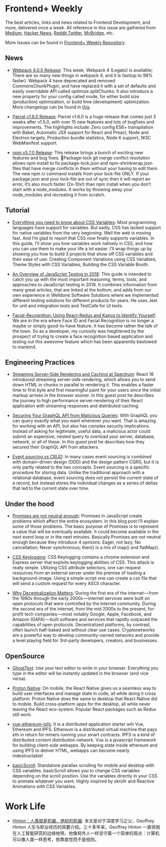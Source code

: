 # Frontend+ Weekly

The best articles, links and news related to Frontend Development, and more, delivered once a week. All reference in this issue are gathered from [Medium](https://medium.com/@384924552), [Hacker News](https://news.ycombinator.com/news), [Reddit](reddit.com),[Twitter](twitter.com), [MyBridge](mybridge.co), etc.

More Issues can be found in [Frontend+ Weekly Repository](https://parg.co/U9x).

## News

* [Webpack 4.0.0 Release](https://parg.co/U1f): This week, Webpack 4 (Legato) is available; There are so many new things in webpack 4, and it is fast(up to 98% faster). Webpack 4 have deprecated and removed CommonsChunkPlugin, and have replaced it with a set of defaults and easily overridable API called optimize.splitChunks. It also introduce a new property for your config called mode, for either build size (production) optimization, or build time (development) optimization. More changelogs can be found in [this](https://parg.co/U1N).

* [Parcel v1.6.0 Release](https://parg.co/UIi): Parcel v1.6.0 is a huge release that comes just 3 weeks after v1.5.0, with over 15 new features and lots of bugfixes and improvements. The highlights include: Zero config ES6+ transpilation with Babel, Automatic JSX support for React and Preact, Node and Electron targets, Production bundle statistics, Node 6 support, W3C WebManifest support.

* [npm v5.7.0 Release](http://blog.npmjs.org/post/171139955345/v570/amp): This release brings a bunch of exciting new features and bug fixes. Package-lock git merge conflict resolution allows npm install to fix package-lock.json and npm-shrinkwrap.json files that have merge conflicts in them without your having to edit them. The new npm ci command installs from your lock-file ONLY. If your package.json and your lock-file are out of sync then it will report an error, it’s also much faster (2x-10x!) than npm install when you don’t start with a node_modules. It works by throwing away your node_modules and recreating it from scratch.

## Tutorial

* [Everything you need to know about CSS Variables](https://parg.co/UIJ): Most programming languages have support for variables. But sadly, CSS has lacked support for native variables from the very beginning. Well the web is moving fast. And I’m glad to report that CSS now finally supports variables. In this guide, I’ll show you how variables work natively in CSS, and how you can use them to make your life a lot easier. I’ll wrap things up by showing you how to build 3 projects that show off CSS variables and their ease of use: Creating Component Variations using CSS Variables, Theme Styles with CSS Variables, Building the CSS Variable Booth.

* [An Overview of JavaScript Testing in 2018](https://parg.co/U14): This guide is intended to catch you up with the most important reasoning, terms, tools, and approaches to JavaScript testing in 2018. It combines information from many great articles, that are linked at the bottom, and adds from our own experience in Welldone Software Solutions where we implemented different testing solutions for different products for years. He uses Jest for unit and integration tests and TestCafe for UI tests.

* [Facial-Recognition: Using React-Redux and Kairos to Identify Yourself](https://parg.co/U1M): We are in the era where Face ID and Facial Recognition is no longer a maybe or simply good-to-have feature. It has become rather the talk of the town. So as a developer, my curiosity was heightened by the prospect of trying to create a face recognition based application and testing out this awesome feature which has been apparently bestowed to mankind.

## Engineering Practices

* [Streaming Server-Side Rendering and Caching at Spectrum](https://zeit.co/blog/streaming-server-rendering-at-spectrum):
  React 16 introduced streaming server-side rendering, which allows you to send down HTML in chunks in parallel to rendering it. This enables a faster time to first byte and first meaningful paint for your users since the initial markup arrives in the browser sooner. In this guest post he describes the journey to high performance server-rendering of their React application with streaming responses and distributed caching.

* [Securing Your GraphQL API from Malicious Queries](https://parg.co/U1t): With GraphQL you can query exactly what you want whenever you want. That is amazing for working with an API, but also has complex security implications. Instead of asking for legitimate, useful data, a malicious actor could submit an expensive, nested query to overload your server, database, network, or all of these. In this guest post he describes how they secured their GraphQL API from attackers.

* [Event sourcing vs CRUD](https://parg.co/U1V): In many cases event sourcing is combined with domain-driven design (DDD) and the design pattern CQRS, but it is only partly related to the two concepts. Event sourcing is a specific procedure for storing data. Unlike the traditional approach with a relational database, event sourcing does not persist the current state of a record, but instead stores the individual changes as a series of deltas that led to the current state over time.

## Under the hood

* [Promises are not neutral enough](https://staltz.com/promises-are-not-neutral-enough.html): Promises in JavaScript create problems which affect the entire ecosystem. In this blog post I’ll explain some of those problems. The basic purpose of Promises is to represent a value that will be eventually available. It could become available in the next event loop or in the next minutes. Basically Promises are not neutral enough because they introduce 4 opinions: Eager, not lazy; No cancellation; Never synchronous; then() is a mix of map() and flatMap().

* [CSS Keylogging](https://github.com/maxchehab/CSS-Keylogging): CSS Keylogging contains a chrome extension and Express server that exploits keylogging abilities of CSS. This attack is really simple. Utilizing CSS attribute selectors, one can request resources from an external server under the premise of loading a background-image. Using a simple script one can create a css file that will send a custom request for every ASCII character.

* [Why Decentralization Matters](https://parg.co/UIk): During the first era of the internet — from the 1980s through the early 2000s — internet services were built on open protocols that were controlled by the internet community. During the second era of the internet, from the mid 2000s to the present, for-profit tech companies — most notably Google, Apple, Facebook, and Amazon (GAFA) — built software and services that rapidly outpaced the capabilities of open protocols. Decentralized platforms, by contrast, often launch half-baked and without clear use cases. Cryptonetworks are a powerful way to develop community-owned networks and provide a level playing field for 3rd-party developers, creators, and businesses.

## OpenSource

* [GhostText](https://github.com/GhostText/GhostText): Use your text editor to write in your browser. Everything you type in the editor will be instantly updated in the browser (and vice versa).

* [Proton Native](https://proton-native.js.org/#/): On mobile, the React Native gives us a seamless way to build user interfaces and manage state in code, all while doing it cross platform. Proton Native does the same to desktop that React Native did to mobile. Build cross-platform apps for the desktop, all while never leaving the React eco-system. Popular React packages such as Redux still work.

* [vue-ethereum-ipfs](https://github.com/redacademy/vue-ethereum-ipfs): It is a distributed application starter wih Vue, Ethereum and IPFS. Ethereum is a distributed virtual machine that pays eth in return for miners running your smart contracts. IPFS is a kind of distributed content distribution network. Vue is a javascript framework for building client-side webapps. By keeping state inside ethereum and using IPFS to deliver HTML, webapps can become nearly indestructable!

* [basicScroll](https://github.com/electerious/basicScroll): Standalone parallax scrolling for mobile and desktop with CSS variables. basicScroll allows you to change CSS variables depending on the scroll position. Use the variables directly in your CSS to animate whatever you want. Highly inspired by skrollr and Reactive Animations with CSS Variables.

# Work Life

* [Hinton：人类就是机器，绝妙的机器](https://parg.co/UIa): 本文是对于深度学习之父，Geoffrey Hinton 人生与职业经历的简要介绍。三十多年来，Geoffrey Hinton 一直徘徊在人工智能研究的边缘地带。他像局外人一样坚守着一个简单的观点：计算机可以像人类一样思考，依靠直觉而不是规则。
